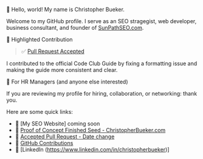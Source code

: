 👋 Hello, world! My name is Christopher Bueker.

Welcome to my GitHub profile. I serve as an SEO stragegist, web developer, business consultant, and founder of [SunPathSEO.com](https://www.sunpathseo.com).

🌟 Highlighted Contribution

> ✅ [Pull Request Accepted](https://github.com/SORTEE/start-your-codeclub-guide/pull/2)

I contributed to the official Code Club Guide by fixing a formatting issue and making the guide more consistent and clear.

💼 For HR Managers (and anyone else interested)

If you are reviewing my profile for hiring, collaboration, or networking: thank you.

Here are some quick links:

- 🔹 [My SEO Website] coming soon
- 🔹 [Proof of Concept Finished Seed - ChristopherBueker.com](https://www.christopherbueker.com)
- 🔹 [Accepted Pull Request - Date change](https://github.com/SORTEE/start-your-codeclub-guide/pull/2)
- 🔹 [GitHub Contributions]((https://github.com/pulls?q=is%3Apr+author%3ABornAgainCoder7+archived%3Afalse+is%3Aclosed))
- 🔹 [LinkedIn (https://www.linkedin.com/in/christopherbueker)]

